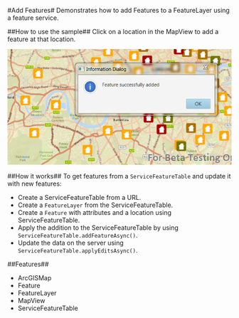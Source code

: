 #Add Features#
Demonstrates how to add Features to a FeatureLayer using a feature service. 

##How to use the sample##
Click on a location in the MapView to add a feature at that location.

![](AddFeatures.png)

##How it works##
To get features from a `ServiceFeatureTable` and update it with new features:

* Create a ServiceFeatureTable from a URL.
* Create a `FeatureLayer` from the ServiceFeatureTable.
* Create a `Feature` with attributes and a location using ServiceFeatureTable.
* Apply the addition to the ServiceFeatureTable by using `ServiceFeatureTable.addFeatureAsync()`.
* Update the data on the server using `ServiceFeatureTable.applyEditsAsync()`.

##Features##
- ArcGISMap
- Feature
- FeatureLayer
- MapView
- ServiceFeatureTable
